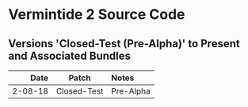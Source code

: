 # Vermintide 2 Source Code

Versions 'Closed-Test (Pre-Alpha)' to Present and Associated Bundles
-------------------------------------------------------------

Date      |  Patch  | Notes
--------: | :-----: | :--------------
2-08-18   |  Closed-Test  | Pre-Alpha